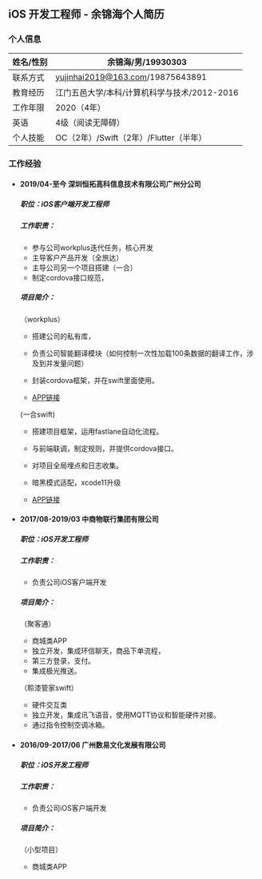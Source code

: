 ## iOS 开发工程师 - 余锦海个人简历

### 个人信息

| 姓名/性别 | 余锦海/男/19930303                           |
| --------- | -------------------------------------------- |
| 联系方式  | yujinhai2019@163.com/19875643891             |
| 教育经历  | 江门五邑大学/本科/计算机科学与技术/2012-2016 |
| 工作年限  | 2020（4年）                                  |
| 英语      | 4级（阅读无障碍）                            |
| 个人技能  | OC（2年）/Swift（2年）/Flutter（半年）       |

### 工作经验

- #### 2019/04-至今  深圳恒拓高科信息技术有限公司广州分公司 

  ##### 职位：iOS客户端开发工程师

  ##### 工作职责：

  - 参与公司workplus迭代任务，核心开发
  - 主导客户产品开发（全旅达）
  - 主导公司另一个项目搭建（一合）
  - 制定cordova接口规范，

  ##### 项目简介：

  （workplus）

  - 搭建公司的私有库，

  - 负责公司智能翻译模块（如何控制一次性加载100条数据的翻译工作，涉及到并发量问题）

  - 封装cordova框架，并在swift里面使用。

  - [APP链接](https://apps.apple.com/cn/app/workplus/id1241215924)

  (一合swift)

  - 搭建项目框架，运用fastlane自动化流程。

  - 与前端联调，制定规则，并提供cordova接口。

  - 对项目全局埋点和日志收集。

  - 暗黑模式适配，xcode11升级

  - [APP链接](https://apps.apple.com/cn/app/一合/id1470189096)

    

- #### 2017/08-2019/03 中商物联行集团有限公司

  ##### 职位：iOS开发工程师

  ##### 工作职责：

  - 负责公司iOS客户端开发

  ##### 项目简介：

  （聚客通）

  - 商城类APP
  - 独立开发，集成环信聊天，商品下单流程，
  - 第三方登录，支付。
  - 集成极光推送。

  （聆漆管家swift）

  - 硬件交互类
  - 独立开发，集成讯飞语音，使用MQTT协议和智能硬件对接。
  - 通过指令控制空调冰箱。



- #### 2016/09-2017/06  广州数易文化发展有限公司
  ##### 职位：iOS开发工程师

  ##### 工作职责：

  - 负责公司iOS客户端开发

  ##### 项目简介：

  （小型项目）

  - 商城类APP

    







